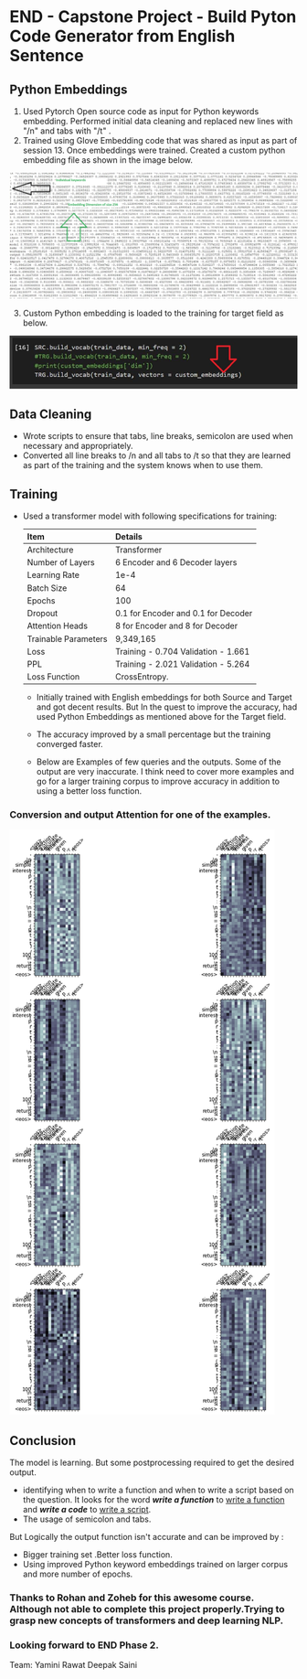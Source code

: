 # END - Capstone Project - Build Pyton Code Generator from English Sentence


## Python Embeddings

1. Used Pytorch Open source code as input for Python keywords embedding. Performed initial data cleaning and replaced new lines with "/n" and tabs with "/t" .
2. Trained using Glove Embedding code that was shared as input as part of session 13. Once embeddings were trained. Created a custom python embedding file  as shown in the image below.

![](https://github.com/deepak121993/END/blob/main/END%20Capston/Custom%20Embedding%20File.jpg)

3.  Custom Python embedding is loaded to the training for target field as below.

   ![](https://github.com/deepak121993/END/blob/main/END%20Capston/Custom%20Embedding%20File_new.jpg)

## Data Cleaning

- Wrote scripts to ensure that tabs, line breaks, semicolon are used when necessary and appropriately.
- Converted all line breaks to /n and all tabs to /t so that they are learned as part of the training and the system knows when to use them. 

## Training 

- Used a transformer model with following specifications for training:

  | Item                 | Details                             |
  | -------------------- | ----------------------------------- |
  | Architecture         | Transformer                         |
  | Number of Layers     | 6 Encoder and 6 Decoder layers      |
  | Learning Rate        | 1e-4                                |
  | Batch Size           | 64                                  |
  | Epochs               | 100                                 |
  | Dropout              | 0.1 for Encoder and 0.1 for Decoder |
  | Attention Heads      | 8 for Encoder and 8 for Decoder     |
  | Trainable Parameters | 9,349,165                           |
  | Loss                 | Training - 0.704 Validation - 1.661 |
  | PPL                  | Training - 2.021 Validation - 5.264 |
  | Loss Function        | CrossEntropy.                       |

  - Initially trained with English embeddings for both Source and Target and got decent results. But In the quest to improve the accuracy, had used Python Embeddings as mentioned above for the Target field. 

  - The accuracy improved by a small percentage but the training converged faster.

  - Below are Examples of few queries and the outputs. Some of the output are very inaccurate. I think need to cover more examples and go for a larger training corpus to improve accuracy in addition to using a better loss function.

   
    
    

### Conversion and output Attention for one of the examples.

![](https://github.com/deepak121993/END/blob/main/END%20Capston/download.png)

## Conclusion

The model is learning. But some postprocessing required to get the desired output.

- identifying when to write a function and when to write a script based on the question. It looks for the word ***write a function*** to <u>write a function</u> and ***write a code*** to <u>write a script</u>.
- The usage of semicolon and tabs.

But Logically the output function isn't accurate and can be improved by :

- Bigger  training set .Better loss function.
- Using improved Python keyword embeddings trained on larger corpus and more number of epochs.



### Thanks to Rohan and Zoheb for this awesome course. Although not able to complete this project properly.Trying to grasp new concepts of transformers and deep learning NLP.
### Looking forward to END Phase 2.

Team:
Yamini Rawat
Deepak Saini

